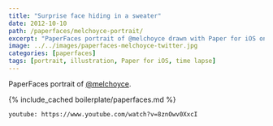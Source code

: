 ```yaml
---
title: "Surprise face hiding in a sweater"
date: 2012-10-10
path: /paperfaces/melchoyce-portrait/
excerpt: "PaperFaces portrait of @melchoyce drawn with Paper for iOS on an iPad."
image: ../../images/paperfaces-melchoyce-twitter.jpg
categories: [paperfaces]
tags: [portrait, illustration, Paper for iOS, time lapse]
---
```


PaperFaces portrait of [@melchoyce](https://twitter.com/melchoyce).

{% include_cached boilerplate/paperfaces.md %}

`youtube: https://www.youtube.com/watch?v=8znOwv0XxcI`
